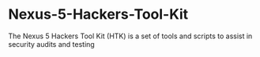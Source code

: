 # Nexus-5-Hackers-Tool-Kit
The Nexus 5 Hackers Tool Kit (HTK) is a set of tools and scripts to assist in security audits and testing
